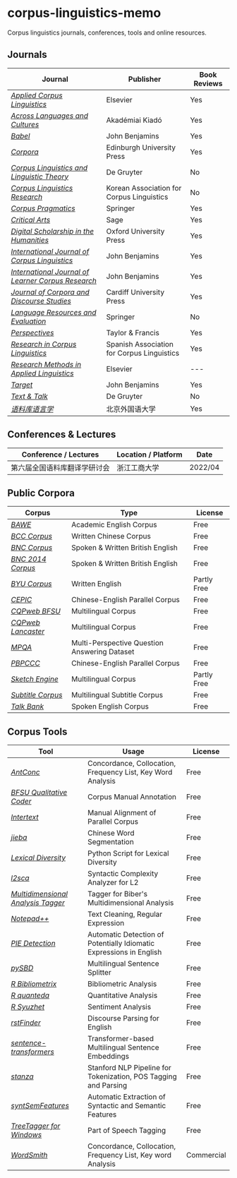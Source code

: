 # corpus-linguistics-memo
Corpus linguistics journals, conferences, tools and online resources.

## Journals

| Journal                                                      | Publisher                                  | Book Reviews |
| ------------------------------------------------------------ | ------------------------------------------ | ------------ |
| [*Applied Corpus Linguistics*](https://www.journals.elsevier.com/applied-corpus-linguistics) | Elsevier                                   | Yes          |
| [*Across Languages and Cultures*](https://akjournals.com/view/journals/084/084-overview.xml) | Akadémiai Kiadó                            | Yes          |
| [*Babel*](https://www.jbe-platform.com/content/journals/15699668) | John Benjamins                             | Yes          |
| [*Corpora*](https://www.euppublishing.com/loi/cor)           | Edinburgh University Press                 | Yes          |
| [*Corpus Linguistics and Linguistic Theory*](https://www.degruyter.com/journal/key/cllt/html?lang=en) | De Gruyter                                 | No           |
| [*Corpus Linguistics Research*](http://www.kacl.or.kr/)      | Korean Association for Corpus Linguistics  | No           |
| [*Corpus Pragmatics*](https://www.springer.com/journal/41701/) | Springer                                   | Yes          |
| [*Critical Arts*](https://www.tandfonline.com/toc/rcrc20/current) | Sage                                       | Yes          |
| [*Digital Scholarship in the Humanities*](https://academic.oup.com/dsh) | Oxford University Press                    | Yes          |
| [*International Journal of Corpus Linguistics*](https://benjamins.com/catalog/ijcl) | John Benjamins                             | Yes          |
| [*International Journal of Learner Corpus Research*](https://benjamins.com/catalog/ijlcr) | John Benjamins                             | Yes          |
| [*Journal of Corpora and Discourse Studies*](https://jcads.cardiffuniversitypress.org/) | Cardiff University Press                   | Yes          |
| [*Language Resources and Evaluation*](https://www.springer.com/journal/10579/) | Springer                                   | No           |
| [*Perspectives*](https://www.tandfonline.com/rmps20)         | Taylor & Francis                           | Yes          |
| [*Research in Corpus Linguistics*](https://ricl.aelinco.es/index.php/ricl) | Spanish Association for Corpus Linguistics | Yes          |
| [*Research Methods in Applied Linguistics*](https://www.journals.elsevier.com/research-methods-in-applied-linguistics) | Elsevier                                   | ---          |
| [*Target*](https://benjamins.com/catalog/target)             | John Benjamins                             | Yes          |
| [*Text & Talk*](https://www.degruyter.com/journal/key/TEXT/html) | De Gruyter                                 | No           |
| [*语料库语言学*](http://ylyy.chinajournal.net.cn/wkg/WebPublication/index.aspx?mid=ylyy) | 北京外国语大学                             | Yes          |

## Conferences & Lectures

| Conference / Lectures        | Location / Platform | Date    |
| ---------------------------- | ------------------- | ------- |
| 第六届全国语料库翻译学研讨会 | 浙江工商大学        | 2022/04 |

## Public Corpora

| Corpus                                                       | Type                                         | License     |
| ------------------------------------------------------------ | -------------------------------------------- | ----------- |
| [*BAWE*](https://www.coventry.ac.uk/research/research-directories/current-projects/2015/british-academic-written-english-corpus-bawe/) | Academic English Corpus                      | Free        |
| [*BCC Corpus*](http://bcc.blcu.edu.cn/)                      | Written Chinese Corpus                       | Free        |
| [*BNC Corpus*](https://ota.bodleian.ox.ac.uk/repository/xmlui/handle/20.500.12024/2554) | Spoken & Written British English             | Free        |
| [*BNC 2014 Corpus*](http://corpora.lancs.ac.uk/bnc2014/)     | Spoken & Written British English             | Free        |
| [*BYU Corpus*](https://www.english-corpora.org/)             | Written English                              | Partly Free |
| [*CEPIC*](https://digital.lib.hkbu.edu.hk/cepic)             | Chinese-English Parallel Corpus              | Free        |
| [*CQPweb BFSU*](http://114.251.154.212/cqp/)                 | Multilingual Corpus                          | Free        |
| [*CQPweb Lancaster*](https://cqpweb.lancs.ac.uk)             | Multilingual Corpus                          | Free        |
| [*MPQA*](https://mpqa.cs.pitt.edu/corpora/mpqa_corpus/)      | Multi-Perspective Question Answering Dataset | Free        |
| [*PBPCCC*](http://corpus.usx.edu.cn/)                        | Chinese-English Parallel Corpus              | Free        |
| [*Sketch Engine*](https://www.sketchengine.eu/)              | Multilingual Corpus                          | Partly Free |
| [*Subtitle Corpus*](https://opus.nlpl.eu/)                   | Multilingual Subtitle Corpus                 | Free        |
| [*Talk Bank*](https://www.talkbank.org)                      | Spoken English Corpus                        | Free        |

## Corpus Tools

| Tool                                                         | Usage                                                        | License    |
| ------------------------------------------------------------ | ------------------------------------------------------------ | ---------- |
| [*AntConc*](https://www.laurenceanthony.net/software/antconc/) | Concordance, Collocation, Frequency List, Key Word Analysis  | Free       |
| [*BFSU Qualitative Coder*](http://corpus.bfsu.edu.cn/BFSU_Qualitative_Coder_1.2.zip) | Corpus Manual Annotation                                     | Free       |
| [*Intertext*](https://wanthalf.saga.cz/intertext)            | Manual Alignment of Parallel Corpus                          | Free       |
| [*jieba*](https://github.com/fxsjy/jieba)                    | Chinese Word Segmentation                                    | Free       |
| [*Lexical Diversity*](https://github.com/kristopherkyle/lexical_diversity) | Python Script for Lexical Diversity                          | Free       |
| [*l2sca*](http://www.personal.psu.edu/xxl13/downloads/l2sca.html) | Syntactic Complexity Analyzer for L2                         | Free       |
| [*Multidimensional Analysis Tagger*](https://github.com/andreanini/multidimensionalanalysistagger) | Tagger for Biber's Multidimensional Analysis                 | Free       |
| [*Notepad++*](https://notepad-plus-plus.org/)                | Text Cleaning, Regular Expression                            | Free       |
| [*PIE Detection*](https://github.com/hslh/pie-detection)     | Automatic Detection of Potentially Idiomatic Expressions in English | Free       |
| [*pySBD*](https://github.com/nipunsadvilkar/pySBD)           | Multilingual Sentence Splitter                               | Free       |
| [*R Bibliometrix*](https://www.bibliometrix.org/)            | Bibliometric Analysis                                        | Free       |
| [*R quanteda*](https://quanteda.io/)                         | Quantitative Analysis                                        | Free       |
| [*R Syuzhet*](Syuzhet)                                       | Sentiment Analysis                                           | Free       |
| [*rstFinder*](https://github.com/EducationalTestingService/rstfinder) | Discourse Parsing for English                                | Free       |
| [*sentence-transformers*](https://github.com/UKPLab/sentence-transformers) | Transformer-based Multilingual Sentence Embeddings           | Free       |
| [*stanza*](https://stanfordnlp.github.io/stanza/)            | Stanford NLP Pipeline for Tokenization, POS Tagging and Parsing | Free       |
| [*syntSemFeatures*](https://github.com/annefried/syntSemFeatures) | Automatic Extraction of Syntactic and Semantic Features      | Free       |
| [*TreeTagger for Windows*](http://corpus.bfsu.edu.cn/TreeTagger_Lite_English.zip) | Part of Speech Tagging                                       | Free       |
| [*WordSmith*](https://lexically.net/wordsmith/)              | Concordance, Collocation, Frequency List, Key word Analysis  | Commercial |
